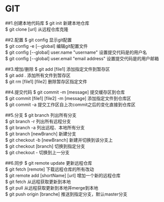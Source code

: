 # GIT
##1.创建本地代码库
    $ git init                      新建本地仓库<br />
    $ git clone [url]               从远程仓库克隆<br />

##2.配置
    $ git config                    显示git配置<br />
    $ git config -e [--global]      编辑git配置文件<br />
    $ git config [--global] user.name "username"    设置提交代码是的用户名<br />
    $ git config [--global] user.email "email address"      设置提交代码是的用户邮箱<br />

##3.增加/删除
    $ git add [file1]     添加指定文件到暂存区<br />
    $ git add .           添加所有文件到暂存区<br />
    $ git rm [file1] [file2]        删除暂存区指定文件<br />

##4.提交代码
    $ git commit -m [message]   提交缓存区到仓库<br />
    $ git commit [file1] [file2] -m [message]   添加指定文件到仓库区<br />
    $ git commit -a     提交工作区自上次commit之后的变化直接到仓库区<br />

##5.分支
    $ git branch    列出所有分支<br />
    $ git branch -r    列出所有远程分支<br />
    $ git branch -a    列出远程、本地所有分支<br />
    $ git branch [newBranch]    新建分支<br />
    $ git checkout -b [newBranch]   新建并切换到该分支上<br />
    $ git checkout [branch]     切换到指定分支<br />
    $ git checkout -    切换到上一分支<br />

##6.同步
    $ git remote update     更新远程仓库<br />
    $ git fetch [remote]    下载远程仓库的所有改动<br />
    $ git remote add [shortName] [url]  增加一个新的远程仓库<br />
    $ git fetch     从远程获取更新到本地<br />
    $ git pull      从远程获取更新到本地并merge到本地<br />
    $ git push origin [branche]     推送到指定分支，默认master分支<br />